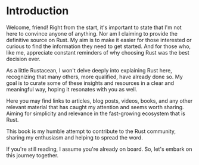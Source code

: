 # Introduction

Welcome, friend! Right from the start,
it's important to state that I'm not here to convince anyone of anything.
Nor am I claiming to provide the definitive source on Rust.
My aim is to make it easier for those interested
or curious to find the information they need to get started.
And for those who, like me, appreciate constant reminders of why choosing Rust was the best decision ever.

As a little Rustacean, I won't delve deeply into explaining Rust here,
recognizing that many others, more qualified, have already done so.
My goal is to curate some of these insights and resources
in a clear and meaningful way, hoping it resonates with you as well.

Here you may find links to articles, blog posts,
videos, books, and any other relevant material that has caught my attention and
seems worth sharing. Aiming for simplicity and relevance in the fast-growing
ecosystem that is Rust.

This book is my humble attempt to contribute to the Rust community,
sharing my enthusiasm and helping to spread the word.

If you're still reading, I assume you're already on board.
So, let's embark on this journey together.

